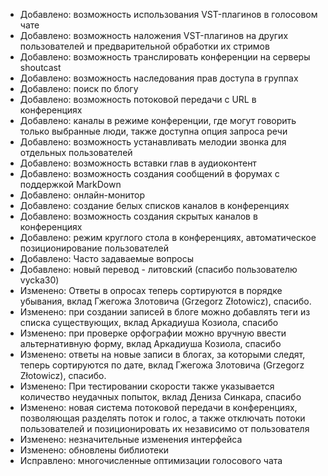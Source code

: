 - Добавлено: возможность использования VST-плагинов в голосовом чате
- Добавлено: возможность наложения VST-плагинов на других пользователей и предварительной обработки их стримов
- Добавлено: возможность транслировать конференции на серверы shoutcast
- Добавлено: возможность наследования прав доступа в группах
- Добавлено: поиск по блогу
- Добавлено: возможность потоковой передачи с URL в конференциях
- Добавлено: каналы в режиме конференции, где могут говорить только выбранные люди, также доступна опция запроса речи
- Добавлено: возможность устанавливать мелодии звонка для отдельных пользователей
- Добавлено: возможность вставки глав в аудиоконтент
- Добавлено: возможность создания сообщений в форумах с поддержкой MarkDown
- Добавлено: онлайн-монитор
- Добавлено: создание белых списков каналов в конференциях
- Добавлено: возможность создания скрытых каналов в конференциях
- Добавлено: режим круглого стола в конференциях, автоматическое позиционирование пользователей
- Добавлено: Часто задаваемые вопросы
- Добавлено: новый перевод - литовский (спасибо пользователю vycka30)
- Изменено: Ответы в опросах теперь сортируются в порядке убывания, вклад Гжегожа Злотовича (Grzegorz Złotowicz), спасибо.
- Изменено: при создании записей в блоге можно добавлять теги из списка существующих, вклад Аркадиуша Козиола, спасибо
- Изменено: при проверке орфографии можно вручную ввести альтернативную форму, вклад Аркадиуша Козиола, спасибо
- Изменено: ответы на новые записи в блогах, за которыми следят, теперь сортируются по дате, вклад Гжегожа Злотовича (Grzegorz Złotowicz), спасибо.
- Изменено: При тестировании скорости также указывается количество неудачных попыток, вклад Дениза Синкара, спасибо
- Изменено: новая система потоковой передачи в конференциях, позволяющая разделять поток и голос, а также отключать потоки пользователей и позиционировать их независимо от пользователя
- Изменено: незначительные изменения интерфейса
- Изменено: обновлены библиотеки
- Исправлено: многочисленные оптимизации голосового чата